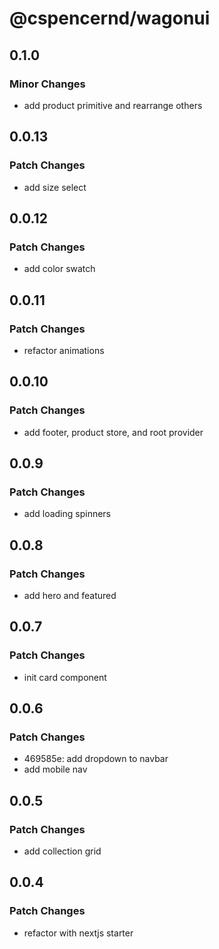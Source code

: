# @cspencernd/wagonui

## 0.1.0

### Minor Changes

-   add product primitive and rearrange others

## 0.0.13

### Patch Changes

-   add size select

## 0.0.12

### Patch Changes

-   add color swatch

## 0.0.11

### Patch Changes

-   refactor animations

## 0.0.10

### Patch Changes

-   add footer, product store, and root provider

## 0.0.9

### Patch Changes

-   add loading spinners

## 0.0.8

### Patch Changes

-   add hero and featured

## 0.0.7

### Patch Changes

-   init card component

## 0.0.6

### Patch Changes

-   469585e: add dropdown to navbar
-   add mobile nav

## 0.0.5

### Patch Changes

-   add collection grid

## 0.0.4

### Patch Changes

-   refactor with nextjs starter
